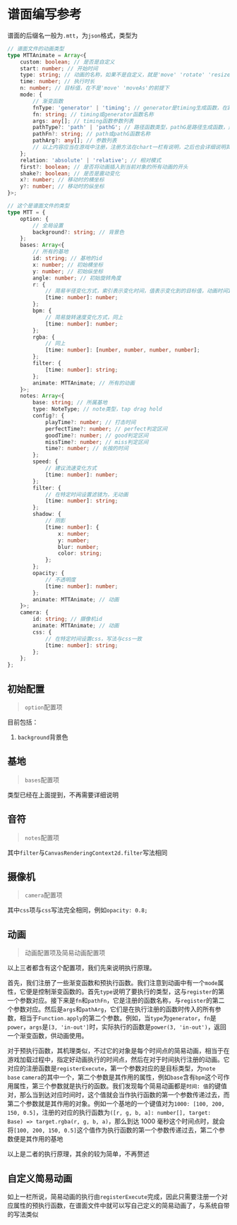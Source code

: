 # 谱面编写参考

谱面的后缀名一般为`.mtt`，为`json`格式，类型为

```ts
// 谱面文件的动画类型
type MTTAnimate = Array<{
    custom: boolean; // 是否是自定义
    start: number; // 开始时间
    type: string; // 动画的名称，如果不是自定义，就是'move' 'rotate' 'resize' 'moveAs' 'shake'的其中一个，如果是，一般就是属性名
    time: number; // 执行时长
    n: number; // 目标值，在不是'move' 'moveAs'的前提下
    mode: {
        // 渐变函数
        fnType: 'generator' | 'timing'; // generator是timing生成函数，在路径模式下，此项依然必填，表示路径进度
        fn: string; // timing或generator函数名称
        args: any[]; // timing函数参数列表
        pathType?: 'path' | 'pathG'; // 路径函数类型，pathG是路径生成函数，是否是路径由fn是否为'moveAs'决定
        pathFn?: string; // path或pathG函数名称
        pathArg?: any[]; // 参数列表
        // 以上内容应当在游戏中注册，注册方法在chart一栏有说明，之后也会详细说明其运作机理
    };
    relation: 'absolute' | 'relative'; // 相对模式
    first?: boolean; // 是否将动画插入到当前对象的所有动画的开头
    shake?: boolean; // 是否是震动变化
    x?: number; // 移动时的横坐标
    y?: number; // 移动时的纵坐标
}>;

// 这个是谱面文件的类型
type MTT = {
    option: {
        // 全局设置
        background?: string; // 背景色
    };
    bases: Array<{
        // 所有的基地
        id: string; // 基地的id
        x: number; // 初始横坐标
        y: number; // 初始纵坐标
        angle: number; // 初始旋转角度
        r: {
            // 简易半径变化方式，索引表示变化时间，值表示变化到的目标值，动画时间1帧
            [time: number]: number;
        };
        bpm: {
            // 简易旋转速度变化方式，同上
            [time: number]: number;
        };
        rgba: {
            // 同上
            [time: number]: [number, number, number, number];
        };
        filter: {
            [time: number]: string;
        };
        animate: MTTAnimate; // 所有的动画
    }>;
    notes: Array<{
        base: string; // 所属基地
        type: NoteType; // note类型，tap drag hold
        config?: {
            playTime?: number; // 打击时间
            perfectTime?: number; // perfect判定区间
            goodTime?: number; // good判定区间
            missTime?: number; // miss判定区间
            time?: number; // 长按的时间
        };
        speed: {
            // 建议流速变化方式
            [time: number]: number;
        };
        filter: {
            // 在特定时间设置滤镜为，无动画
            [time: number]: string;
        };
        shadow: {
            // 阴影
            [time: number]: {
                x: number;
                y: number;
                blur: number;
                color: string;
            };
        };
        opacity: {
            // 不透明度
            [time: number]: number;
        };
        animate: MTTAnimate; // 动画
    }>;
    camera: {
        id: string; // 摄像机id
        animate: MTTAnimate; // 动画
        css: {
            // 在特定时间设置css，写法与css一致
            [time: number]: string;
        };
    };
};
```

## 初始配置

> `option`配置项

目前包括：

1. `background`背景色

## 基地

> `bases`配置项

类型已经在上面提到，不再需要详细说明

## 音符

> `notes`配置项

其中`filter`与`CanvasRenderingContext2d.filter`写法相同

## 摄像机

> `camera`配置项

其中`css`项与`css`写法完全相同，例如`opacity: 0.8;`

## 动画

> 动画配置项及简易动画配置项

以上三者都含有这个配置项，我们先来说明执行原理。

首先，我们注册了一些渐变函数和预执行函数。我们注意到动画中有一个`mode`属性，它便是控制渐变函数的。首先`type`说明了要执行的类型，这与`register`的第一个参数对应。接下来是`fn`和`pathFn`，它是注册的函数名称，与`register`的第二个参数对应。然后是`args`和`pathArg`，它们是在执行注册的函数时传入的所有参数，相当于`Function.apply`的第二个参数。例如，当`type`为`generator`，`fn`是`power`，`args`是`[3, 'in-out']`时，实际执行的函数是`power(3, 'in-out')`，返回一个渐变函数，供动画使用。

对于预执行函数，其机理类似，不过它的对象是每个时间点的简易动画，相当于在游戏加载过程中，指定好动画执行的时间点，然后在对于时间执行注册的动画。它对应的注册函数是`registerExecute`，第一个参数对应的是目标类型，为`note` `base` `camera`的其中一个，第二个参数是其作用的属性，例如`base`含有`bpm`这个可作用属性，第三个参数就是执行的函数。我们发现每个简易动画都是`时间: 值`的键值对，那么当到达对应时间时，这个值就会当作执行函数的第一个参数传递过去，而第二个参数就是其作用的对象。例如一个基地的一个键值对为`1000: [100, 200, 150, 0.5]`，注册的对应的执行函数为`([r, g, b, a]: number[], target: Base) => target.rgba(r, g, b, a)`，那么到达 1000 毫秒这个时间点时，就会将`[100, 200, 150, 0.5]`这个值作为执行函数的第一个参数传递过去，第二个参数便是其作用的基地

以上是二者的执行原理，其余的较为简单，不再赘述

## 自定义简易动画

如上一栏所说，简易动画的执行由`registerExecute`完成，因此只需要注册一个对应属性的预执行函数，在谱面文件中就可以写自己定义的简易动画了，与系统自带的写法类似
